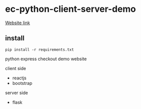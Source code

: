 # ec-python-client-server-demo
[Website link](http://juspay-express.herokuapp.com/)

## install
```
pip install -r requirements.txt
```
python express checkout demo website

client side
 - reactjs
 - bootstrap

server side
 - flask



